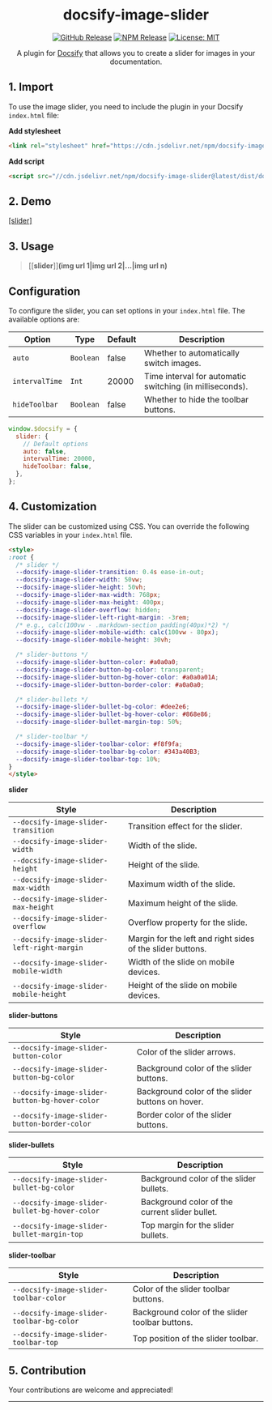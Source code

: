 <div align="center">

# docsify-image-slider

[![GitHub Release](https://img.shields.io/github/v/release/erectbranch/docsify-image-slider?logo=github&color=orange&style=flat-square)](https://github.com/erectbranch/docsify-image-slider/releases)
[![NPM Release](https://img.shields.io/npm/v/docsify-image-slider.svg?logo=npm&style=flat-square)](https://www.npmjs.com/package/docsify-image-slider)
[![License: MIT](https://img.shields.io/badge/License-MIT-yellow.svg?style=flat-square)](https://github.com/erectbranch/docsify-image-slider/blob/master/LICENSE)

A plugin for [Docsify](https://docsify.js.org/#/) that allows you to create a slider for images in your documentation.

</div>

## 1. Import

To use the image slider, you need to include the plugin in your Docsify `index.html` file:

**Add stylesheet**

```html
<link rel="stylesheet" href="https://cdn.jsdelivr.net/npm/docsify-image-slider@latest/dist/slider.min.css">
```

**Add script**

```html
<script src="//cdn.jsdelivr.net/npm/docsify-image-slider@latest/dist/docsify-image-slider.min.js"></script>
```

## 2. Demo

[[slider]](./images/slide_1.jpg|./images/slide_2.jpg|./images/slide_3.jpg)

## 3. Usage

> \[\[**slider**\]\]**(img url 1|img url 2|...|img url n)**

## Configuration

To configure the slider, you can set options in your `index.html` file. The available options are:

| Option | Type | Default | Description |
| --- | --- | --- | --- |
| `auto` | `Boolean` | false | Whether to automatically switch images. |
| `intervalTime` | `Int` | 20000 | Time interval for automatic switching (in milliseconds). |
| `hideToolbar` | `Boolean` | false | Whether to hide the toolbar buttons. |

```javascript
window.$docsify = {
  slider: {
    // Default options
    auto: false,
    intervalTime: 20000,
    hideToolbar: false,
  },
};
```

## 4. Customization

The slider can be customized using CSS. You can override the following CSS variables in your `index.html` file.

```html
<style>
:root {
  /* slider */
  --docsify-image-slider-transition: 0.4s ease-in-out;
  --docsify-image-slider-width: 50vw;
  --docsify-image-slider-height: 50vh;
  --docsify-image-slider-max-width: 768px;
  --docsify-image-slider-max-height: 400px;
  --docsify-image-slider-overflow: hidden;
  --docsify-image-slider-left-right-margin: -3rem;
  /* e.g., calc(100vw - .markdown-section padding(40px)*2) */
  --docsify-image-slider-mobile-width: calc(100vw - 80px);
  --docsify-image-slider-mobile-height: 30vh;

  /* slider-buttons */
  --docsify-image-slider-button-color: #a0a0a0;
  --docsify-image-slider-button-bg-color: transparent;
  --docsify-image-slider-button-bg-hover-color: #a0a0a01A;
  --docsify-image-slider-button-border-color: #a0a0a0;

  /* slider-bullets */
  --docsify-image-slider-bullet-bg-color: #dee2e6;
  --docsify-image-slider-bullet-bg-hover-color: #868e86;
  --docsify-image-slider-bullet-margin-top: 50%;

  /* slider-toolbar */
  --docsify-image-slider-toolbar-color: #f8f9fa;
  --docsify-image-slider-toolbar-bg-color: #343a40B3;
  --docsify-image-slider-toolbar-top: 10%;
}
</style>
```

**slider**

| Style | Description |
| --- | --- |
| `--docsify-image-slider-transition` | Transition effect for the slider. |
| `--docsify-image-slider-width` | Width of the slide. |
| `--docsify-image-slider-height` | Height of the slide. |
| `--docsify-image-slider-max-width` | Maximum width of the slide. |
| `--docsify-image-slider-max-height` | Maximum height of the slide. |
| `--docsify-image-slider-overflow` | Overflow property for the slide. |
| `--docsify-image-slider-left-right-margin` | Margin for the left and right sides of the slider buttons. |
| `--docsify-image-slider-mobile-width` | Width of the slide on mobile devices. |
| `--docsify-image-slider-mobile-height` | Height of the slide on mobile devices. |

**slider-buttons**

| Style | Description |
| --- | --- |
| `--docsify-image-slider-button-color` | Color of the slider arrows. |
| `--docsify-image-slider-button-bg-color` | Background color of the slider buttons. |
| `--docsify-image-slider-button-bg-hover-color` | Background color of the slider buttons on hover. |
| `--docsify-image-slider-button-border-color` | Border color of the slider buttons. |

**slider-bullets**

| Style | Description |
| --- | --- |
| `--docsify-image-slider-bullet-bg-color` | Background color of the slider bullets. |
| `--docsify-image-slider-bullet-bg-hover-color` | Background color of the current slider bullet. |
| `--docsify-image-slider-bullet-margin-top` | Top margin for the slider bullets. |

**slider-toolbar**

| Style | Description |
| --- | --- |
| `--docsify-image-slider-toolbar-color` | Color of the slider toolbar buttons. |
| `--docsify-image-slider-toolbar-bg-color` | Background color of the slider toolbar buttons. |
| `--docsify-image-slider-toolbar-top` | Top position of the slider toolbar. |

## 5. Contribution

Your contributions are welcome and appreciated!

---
